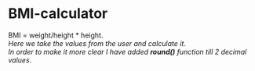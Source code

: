 # BMI-calculator
BMI = weight/height * height.<br>
*Here we take the values from the user and calculate it*.<br>
*In order to make it more clear I have added **round()** function till 2 decimal values*.<br>


